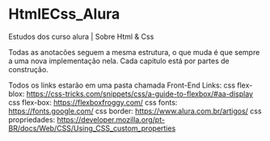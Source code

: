 # HtmlECss_Alura
Estudos dos curso alura | Sobre Html & Css

Todas as anotacões seguem a mesma estrutura, o que muda é que sempre a uma nova implementação nela.
Cada capitulo está por partes de construção. 

Todos os links estarão em uma pasta chamada Front-End
Links: 
css flex-blox: https://css-tricks.com/snippets/css/a-guide-to-flexbox/#aa-display
css flex-box: https://flexboxfroggy.com/
css fonts: https://fonts.google.com/
css border: https://www.alura.com.br/artigos/
css propriedades: https://developer.mozilla.org/pt-BR/docs/Web/CSS/Using_CSS_custom_properties
